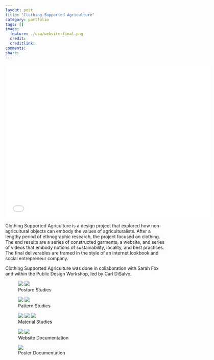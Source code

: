 ```yaml
---
layout: post
title: "Clothing Supported Agriculture"
category: portfolio
tags: []
image:
  feature: ./csa/website-final.png
  credit: 
  creditlink: 
comments: 
share: 
---
```


<iframe width="640" height="480" src="//www.youtube.com/embed/YvmsCC0fAP4" frameborder="0" ></iframe>

Clothing Supported Agriculture is a design project that explored how non-agricultural objects can embody the values of agriculturalists. After a lengthy period of ethnographic research, the project focused on clothing. The end results are a series of constructed garments, a website, and series of videos that embody notions of sustainability, locality, and best practices. The final deliverables are framed in the style of an internet lookbook and social entrepreneur company. 

Clothing Supported Agriculture was done in collaboration with Sarah Fox and within the Public Design Workshop, led by Carl DiSalvo.

<figure class="half">
	<img src="/images/csa/bending-study.png">
	<img src="/images/csa/kneeling-study.png">
	<figcaption>Posture Studies</figcaption>
</figure>

<figure class="half">
	<img src="/images/csa/shirt-pattern.png">
	<img src="/images/csa/pants-pattern.png">
	<figcaption>Pattern Studies</figcaption>
</figure>

<figure class="third">
	<img src="/images/csa/shirt-final.jpeg">
	<img src="/images/csa/pants-final.jpeg">
	<img src="/images/csa/pocket-final.png">
	<figcaption>Material Studies</figcaption>
</figure>

<figure class="half">
	<img src="/images/csa/website-final.png">
	<img src="/images/csa/website-detail.png">
	<figcaption>Website Documentation</figcaption>
</figure>

<figure class="half">
	<img src="/images/csa/poster-detail.png">
	<figcaption>Poster Documentation</figcaption>
</figure>
